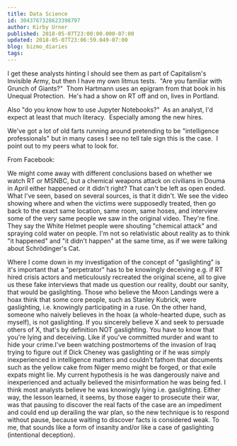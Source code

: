 ```yaml
---
title: Data Science
id: 3043767328623398797
author: Kirby Urner
published: 2018-05-07T23:00:00.000-07:00
updated: 2018-05-07T23:06:59.049-07:00
blog: bizmo_diaries
tags: 
---
```


[](https://www.flickr.com/photos/kirbyurner/40127075692/in/album-72157693427665102/)

I get these analysts hinting I should see them as part of Capitalism's Invisible Army, but then I have my own litmus tests.  "Are you familiar with Grunch of Giants?"  Thom Hartmann uses an epigram from that book in his Unequal Protection.  He's had a show on RT off and on, lives in Portland.

Also "do you know how to use Jupyter Notebooks?"  As an analyst, I'd expect at least that much literacy.  Especially among the new hires.

We've got a lot of old farts running around pretending to be "intelligence professionals" but in many cases I see no tell tale sign this is the case.  I point out to my peers what to look for.

From Facebook:

We might come away with different conclusions based on whether we watch RT or MSNBC, but a chemical weapons attack on civilians in Douma in April either happened or it didn't right? That can't be left as open ended. What I've seen, based on several sources, is that it didn't. We see the video showing where and when the victims were supposedly treated, then go back to the exact same location, same room, same hoses, and interview some of the very same people we saw in the original video. They're fine. They say the White Helmet people were shouting "chemical attack" and spraying cold water on people. I'm not so relativistic about reality as to think "it happened" and "it didn't happen" at the same time, as if we were talking about Schrödinger's Cat.

Where I come down in my investigation of the concept of "gaslighting" is it's important that a "perpetrator" has to be knowingly deceiving e.g. if RT hired crisis actors and meticulously recreated the original scene, all to give us these fake interviews that made us question our reality, doubt our sanity, that would be gaslighting. Those who believe the Moon Landings were a hoax think that some core people, such as Stanley Kubrick, were gaslighting, i.e. knowingly participating in a ruse. On the other hand, someone who naively believes in the hoax (a whole-hearted dupe, such as myself), is not gaslighting. If you sincerely believe X and seek to persuade others of X, that's by definition NOT gaslighting. You have to know that you're lying and deceiving. Like if you've committed murder and want to hide your crime.I've been watching postmortems of the invasion of Iraq trying to figure out if Dick Cheney was gaslighting or if he was simply inexperienced in intelligence matters and couldn't fathom that documents such as the yellow cake from Niger memo might be forged, or that exile expats might lie. My current hypothesis is he was dangerously naive and inexperienced and actually believed the misinformation he was being fed. I think most analysts believe he was knowingly lying i.e. gaslighting. Either way, the lesson learned, it seems, by those eager to prosecute their war, was that pausing to discover the real facts of the case are an impediment and could end up derailing the war plan, so the new technique is to respond without pause, because waiting to discover facts is considered weak. To me, that sounds like a form of insanity and/or like a case of gaslighting (intentional deception).